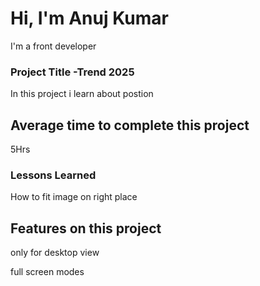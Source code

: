 # Hi, I'm Anuj Kumar

I'm a front developer

### Project Title -Trend 2025

In this project i learn about postion

## Average time to complete this project

5Hrs

### Lessons Learned

How to fit image on right place

## Features on this project

only for desktop view

full screen modes
